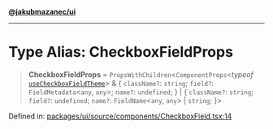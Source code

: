 [**@jakubmazanec/ui**](../README.md)

---

# Type Alias: CheckboxFieldProps

> **CheckboxFieldProps** = `PropsWithChildren`\<`ComponentProps`\<_typeof_
> [`useCheckboxFieldTheme`](../variables/useCheckboxFieldTheme.md)\> & \{ `className?`: `string`;
> `field?`: `FieldMetadata`\<`any`, `any`\>; `name?`: `undefined`; \} \| \{ `className?`: `string`;
> `field?`: `undefined`; `name?`: `FieldName`\<`any`, `any`\> \| `string`; \}\>

Defined in:
[packages/ui/source/components/CheckboxField.tsx:14](https://github.com/jakubmazanec/tools/blob/026d472564678641afd0039e9c07d936f221ca46/packages/ui/source/components/CheckboxField.tsx#L14)

